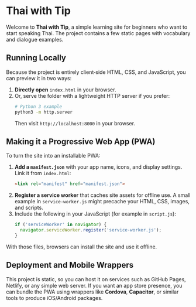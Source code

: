 # Thai with Tip

Welcome to **Thai with Tip**, a simple learning site for beginners who want to start speaking Thai. The project contains a few static pages with vocabulary and dialogue examples.

## Running Locally

Because the project is entirely client‑side HTML, CSS, and JavaScript, you can preview it in two ways:

1. **Directly open** `index.html` in your browser.
2. Or, serve the folder with a lightweight HTTP server if you prefer:
   ```bash
   # Python 3 example
   python3 -m http.server
   ```
   Then visit `http://localhost:8000` in your browser.

## Making it a Progressive Web App (PWA)

To turn the site into an installable PWA:

1. **Add a `manifest.json`** with your app name, icons, and display settings.
   Link it from `index.html`:
   ```html
   <link rel="manifest" href="manifest.json">
   ```
2. **Register a service worker** that caches site assets for offline use. A small example in `service-worker.js` might precache your HTML, CSS, images, and scripts.
3. Include the following in your JavaScript (for example in `script.js`):
   ```javascript
   if ('serviceWorker' in navigator) {
     navigator.serviceWorker.register('service-worker.js');
   }
   ```

With those files, browsers can install the site and use it offline.

## Deployment and Mobile Wrappers

This project is static, so you can host it on services such as GitHub Pages, Netlify, or any simple web server. If you want an app store presence, you can bundle the PWA using wrappers like **Cordova**, **Capacitor**, or similar tools to produce iOS/Android packages.
